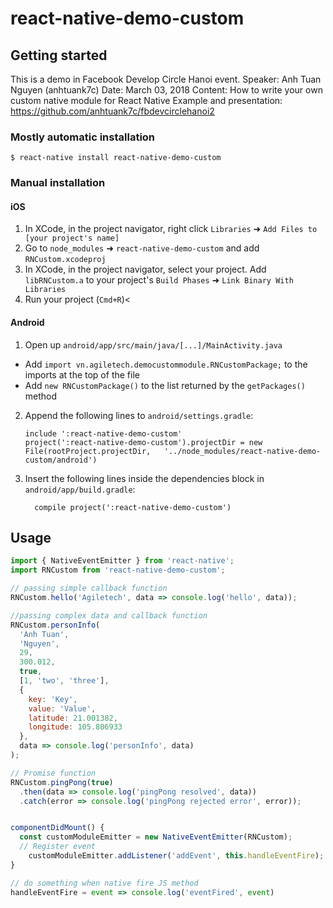 # react-native-demo-custom

## Getting started

This is a demo in Facebook Develop Circle Hanoi event.
Speaker: Anh Tuan Nguyen (anhtuank7c)
Date: March 03, 2018
Content: How to write your own custom native module for React Native
Example and presentation: https://github.com/anhtuank7c/fbdevcirclehanoi2

### Mostly automatic installation

`$ react-native install react-native-demo-custom`

### Manual installation

#### iOS

1. In XCode, in the project navigator, right click `Libraries` ➜ `Add Files to [your project's name]`
2. Go to `node_modules` ➜ `react-native-demo-custom` and add `RNCustom.xcodeproj`
3. In XCode, in the project navigator, select your project. Add `libRNCustom.a` to your project's `Build Phases` ➜ `Link Binary With Libraries`
4. Run your project (`Cmd+R`)<

#### Android

1. Open up `android/app/src/main/java/[...]/MainActivity.java`

* Add `import vn.agiletech.democustommodule.RNCustomPackage;` to the imports at the top of the file
* Add `new RNCustomPackage()` to the list returned by the `getPackages()` method

2. Append the following lines to `android/settings.gradle`:
   ```
   include ':react-native-demo-custom'
   project(':react-native-demo-custom').projectDir = new File(rootProject.projectDir, 	'../node_modules/react-native-demo-custom/android')
   ```
3. Insert the following lines inside the dependencies block in `android/app/build.gradle`:
   ```
     compile project(':react-native-demo-custom')
   ```

## Usage

```javascript
import { NativeEventEmitter } from 'react-native';
import RNCustom from 'react-native-demo-custom';

// passing simple callback function
RNCustom.hello('Agiletech', data => console.log('hello', data));

//passing complex data and callback function
RNCustom.personInfo(
  'Anh Tuan',
  'Nguyen',
  29,
  300.012,
  true,
  [1, 'two', 'three'],
  {
    key: 'Key',
    value: 'Value',
    latitude: 21.001382,
    longitude: 105.806933
  },
  data => console.log('personInfo', data)
);

// Promise function
RNCustom.pingPong(true)
  .then(data => console.log('pingPong resolved', data))
  .catch(error => console.log('pingPong rejected error', error));


componentDidMount() {
  const customModuleEmitter = new NativeEventEmitter(RNCustom);
  // Register event
	customModuleEmitter.addListener('addEvent', this.handleEventFire);
}

// do something when native fire JS method
handleEventFire = event => console.log('eventFired', event)
```
